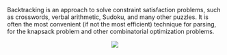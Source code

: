 Backtracking is an approach to solve constraint satisfaction problems, such as crosswords, verbal arithmetic, Sudoku, and many other puzzles. It is often the most convenient (if not the most efficient) technique for parsing, for the knapsack problem and other combinatorial optimization problems.

<p align="center"><img src="https://user-images.githubusercontent.com/13999170/46035024-addeb200-c11f-11e8-9f2e-bad9f40dbfd2.JPG"></p>
